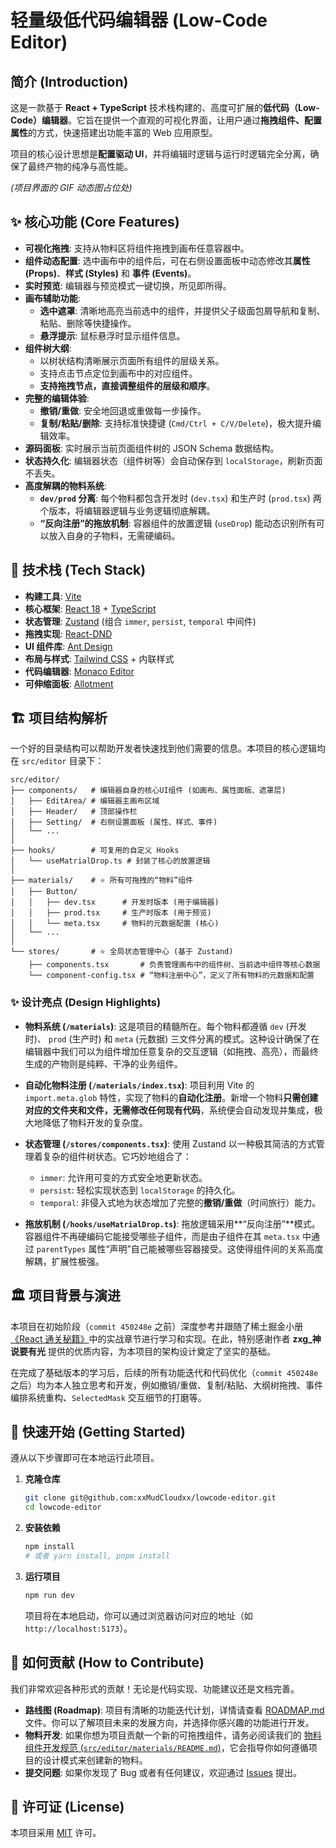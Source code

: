 # 轻量级低代码编辑器 (Low-Code Editor)

## 简介 (Introduction)

这是一款基于 **React + TypeScript** 技术栈构建的、高度可扩展的**低代码（Low-Code）编辑器**。它旨在提供一个直观的可视化界面，让用户通过**拖拽组件、配置属性**的方式，快速搭建出功能丰富的 Web 应用原型。

项目的核心设计思想是**配置驱动 UI**，并将编辑时逻辑与运行时逻辑完全分离，确保了最终产物的纯净与高性能。

_(项目界面的 GIF 动态图占位处)_

## ✨ 核心功能 (Core Features)

- **可视化拖拽**: 支持从物料区将组件拖拽到画布任意容器中。
- **组件动态配置**: 选中画布中的组件后，可在右侧设置面板中动态修改其**属性 (Props)**、**样式 (Styles)** 和 **事件 (Events)**。
- **实时预览**: 编辑器与预览模式一键切换，所见即所得。
- **画布辅助功能**:
  - **选中遮罩**: 清晰地高亮当前选中的组件，并提供父子级面包屑导航和复制、粘贴、删除等快捷操作。
  - **悬浮提示**: 鼠标悬浮时显示组件信息。
- **组件树大纲**:
  - 以树状结构清晰展示页面所有组件的层级关系。
  - 支持点击节点定位到画布中的对应组件。
  - **支持拖拽节点，直接调整组件的层级和顺序**。
- **完整的编辑体验**:
  - **撤销/重做**: 安全地回退或重做每一步操作。
  - **复制/粘贴/删除**: 支持标准快捷键 (`Cmd/Ctrl + C/V/Delete`)，极大提升编辑效率。
- **源码面板**: 实时展示当前页面组件树的 JSON Schema 数据结构。
- **状态持久化**: 编辑器状态（组件树等）会自动保存到 `localStorage`，刷新页面不丢失。
- **高度解耦的物料系统**:
  - **`dev/prod` 分离**: 每个物料都包含开发时 (`dev.tsx`) 和生产时 (`prod.tsx`) 两个版本，将编辑器逻辑与业务逻辑彻底解耦。
  - **“反向注册”的拖放机制**: 容器组件的放置逻辑 (`useDrop`) 能动态识别所有可以放入自身的子物料，无需硬编码。

## 🚀 技术栈 (Tech Stack)

- **构建工具**: [Vite](https://vitejs.dev/)
- **核心框架**: [React 18](https://reactjs.org/) + [TypeScript](https://www.typescriptlang.org/)
- **状态管理**: [Zustand](https://github.com/pmndrs/zustand) (组合 `immer`, `persist`, `temporal` 中间件)
- **拖拽实现**: [React-DND](https://react-dnd.github.io/react-dnd/about)
- **UI 组件库**: [Ant Design](https://ant.design/)
- **布局与样式**: [Tailwind CSS](https://tailwindcss.com/) + 内联样式
- **代码编辑器**: [Monaco Editor](https://microsoft.github.io/monaco-editor/)
- **可伸缩面板**: [Allotment](https://github.com/johnsoncodehk/allotment)

## 🏗️ 项目结构解析

一个好的目录结构可以帮助开发者快速找到他们需要的信息。本项目的核心逻辑均在 `src/editor` 目录下：

```
src/editor/
├── components/   # 编辑器自身的核心UI组件 (如画布、属性面板、遮罩层)
│   ├── EditArea/ # 编辑器主画布区域
│   ├── Header/   # 顶部操作栏
│   ├── Setting/  # 右侧设置面板 (属性、样式、事件)
│   └── ...
│
├── hooks/        # 可复用的自定义 Hooks
│   └── useMatrialDrop.ts # 封装了核心的放置逻辑
│
├── materials/    # ⭐ 所有可拖拽的“物料”组件
│   ├── Button/
│   │   ├── dev.tsx      # 开发时版本 (用于编辑器)
│   │   ├── prod.tsx     # 生产时版本 (用于预览)
│   │   └── meta.tsx     # 物料的元数据配置 (核心)
│   └── ...
│
└── stores/       # ⭐ 全局状态管理中心 (基于 Zustand)
    ├── components.tsx       # 负责管理画布中的组件树、当前选中组件等核心数据
    └── component-config.tsx # “物料注册中心”，定义了所有物料的元数据和配置
```

### ✨ 设计亮点 (Design Highlights)

- **物料系统 (`/materials`)**: 这是项目的精髓所在。每个物料都遵循 `dev` (开发时)、 `prod` (生产时) 和 `meta` (元数据) 三文件分离的模式。这种设计确保了在编辑器中我们可以为组件增加任意复杂的交互逻辑（如拖拽、高亮），而最终生成的产物则是纯粹、干净的业务组件。

- **自动化物料注册 (`/materials/index.tsx`)**: 项目利用 Vite 的 `import.meta.glob` 特性，实现了物料的**自动化注册**。新增一个物料**只需创建对应的文件夹和文件，无需修改任何现有代码**，系统便会自动发现并集成，极大地降低了物料开发的复杂度。

- **状态管理 (`/stores/components.tsx`)**: 使用 Zustand 以一种极其简洁的方式管理着复杂的组件树状态。它巧妙地组合了：

  - `immer`: 允许用可变的方式安全地更新状态。
  - `persist`: 轻松实现状态到 `localStorage` 的持久化。
  - `temporal`: 非侵入式地为状态增加了完整的**撤销/重做**（时间旅行）能力。

- **拖放机制 (`/hooks/useMatrialDrop.ts`)**: 拖放逻辑采用**“反向注册”**模式。容器组件不再硬编码它能接受哪些子组件，而是由子组件在其 `meta.tsx` 中通过 `parentTypes` 属性“声明”自己能被哪些容器接受。这使得组件间的关系高度解耦，扩展性极强。

## 🏛️ 项目背景与演进

本项目在初始阶段（`commit 450248e` 之前）深度参考并跟随了稀土掘金小册[《React 通关秘籍》](https://juejin.cn/book/7294082310658326565)中的实战章节进行学习和实现。在此，特别感谢作者 **zxg\_神说要有光** 提供的优质内容，为本项目的架构设计奠定了坚实的基础。

在完成了基础版本的学习后，后续的所有功能迭代和代码优化（`commit 450248e` 之后）均为本人独立思考和开发，例如撤销/重做、复制/粘贴、大纲树拖拽、事件编排系统重构、`SelectedMask` 交互细节的打磨等。

## 🏁 快速开始 (Getting Started)

遵从以下步骤即可在本地运行此项目。

1.  **克隆仓库**

    ```bash
    git clone git@github.com:xxMudCloudxx/lowcode-editor.git
    cd lowcode-editor
    ```

2.  **安装依赖**

    ```bash
    npm install
    # 或者 yarn install, pnpm install
    ```

3.  **运行项目**

    ```bash
    npm run dev
    ```

    项目将在本地启动，你可以通过浏览器访问对应的地址（如 `http://localhost:5173`）。

## 🤝 如何贡献 (How to Contribute)

我们非常欢迎各种形式的贡献！无论是代码实现、功能建议还是文档完善。

- **路线图 (Roadmap)**: 项目有清晰的功能迭代计划，详情请查看 [ROADMAP.md](./ROADMAP.md) 文件。你可以了解项目未来的发展方向，并选择你感兴趣的功能进行开发。
- **物料开发**: 如果你想为项目贡献一个新的可拖拽组件，请务必阅读我们的 [物料组件开发规范 (`src/editor/materials/README.md`)](./src/editor/materials/README.md)，它会指导你如何遵循项目的设计模式来创建新的物料。
- **提交问题**: 如果你发现了 Bug 或者有任何建议，欢迎通过 [Issues](https://github.com/your-username/lowcode-editor/issues) 提出。

## 📜 许可证 (License)

本项目采用 [MIT](https://opensource.org/licenses/MIT) 许可。
